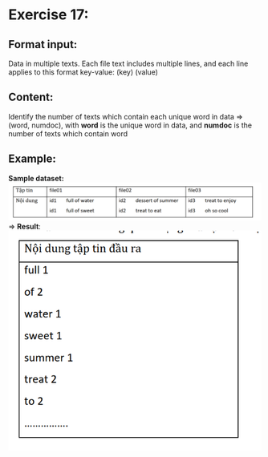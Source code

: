 # Exercise 17:
## Format input: 
Data in multiple texts. Each file text includes multiple lines, and each line applies to this format key-value: (key)   (value)
## Content:
Identify the number of texts which contain each unique word in data
=> (word, numdoc), with **word** is the unique word in data, and **numdoc** is the number of texts which contain word
## Example:  
**Sample dataset:** 
![Sample Ex 17](/images/Sample_Ex_17.png)
=> **Result**:        
![Paraphrase Ex 17](/images/Paraphrase_Ex_17.png)


